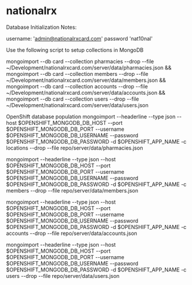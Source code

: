 # nationalrx

Database Initialization Notes:

username: 'admin@nationalrxcard.com'
password 'nat10nal'

Use the following script to setup collections in MongoDB

mongoimport --db card --collection pharmacies --drop --file ~/Development/nationalrxcard.com/server/data/pharmacies.json && mongoimport --db card --collection members --drop --file ~/Development/nationalrxcard.com/server/data/members.json && mongoimport --db card --collection accounts --drop --file ~/Development/nationalrxcard.com/server/data/accounts.json && mongoimport --db card --collection users --drop --file ~/Development/nationalrxcard.com/server/data/users.json

OpenShift database population
mongoimport --headerline --type json --host $OPENSHIFT_MONGODB_DB_HOST --port $OPENSHIFT_MONGODB_DB_PORT --username $OPENSHIFT_MONGODB_DB_USERNAME --password $OPENSHIFT_MONGODB_DB_PASSWORD -d $OPENSHIFT_APP_NAME -c locations  --drop --file repo/server/data/pharmacies.json

mongoimport --headerline --type json --host $OPENSHIFT_MONGODB_DB_HOST --port $OPENSHIFT_MONGODB_DB_PORT --username $OPENSHIFT_MONGODB_DB_USERNAME --password $OPENSHIFT_MONGODB_DB_PASSWORD -d $OPENSHIFT_APP_NAME -c members --drop --file repo/server/data/members.json

mongoimport --headerline --type json --host $OPENSHIFT_MONGODB_DB_HOST --port $OPENSHIFT_MONGODB_DB_PORT --username $OPENSHIFT_MONGODB_DB_USERNAME --password $OPENSHIFT_MONGODB_DB_PASSWORD -d $OPENSHIFT_APP_NAME -c accounts  --drop --file repo/server/data/accounts.json

mongoimport --headerline --type json --host $OPENSHIFT_MONGODB_DB_HOST --port $OPENSHIFT_MONGODB_DB_PORT --username $OPENSHIFT_MONGODB_DB_USERNAME --password $OPENSHIFT_MONGODB_DB_PASSWORD -d $OPENSHIFT_APP_NAME -c users  --drop --file  repo/server/data/users.json